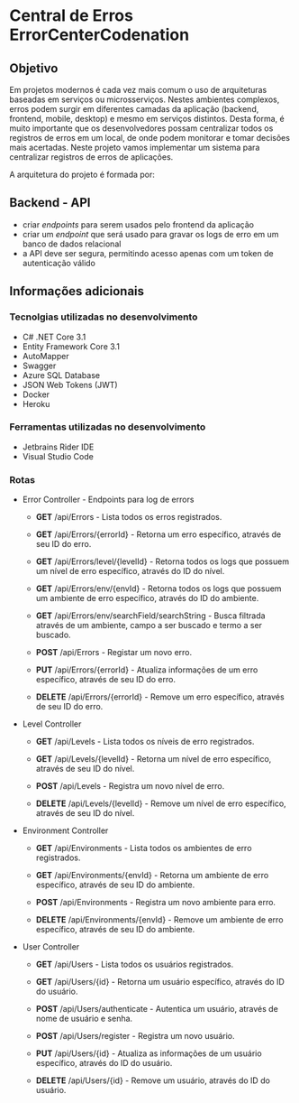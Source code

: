 
# Central de Erros ErrorCenterCodenation

## Objetivo

Em projetos modernos é cada vez mais comum o uso de arquiteturas baseadas em serviços ou microsserviços. Nestes ambientes complexos, erros podem surgir em diferentes camadas da aplicação (backend, frontend, mobile, desktop) e mesmo em serviços distintos. Desta forma, é muito importante que os desenvolvedores possam centralizar todos os registros de erros em um local, de onde podem monitorar e tomar decisões mais acertadas. Neste projeto vamos implementar um sistema para centralizar registros de erros de aplicações.

A arquitetura do projeto é formada por:

## Backend - API

-   criar _endpoints_ para serem usados pelo frontend da aplicação
-   criar um _endpoint_ que será usado para gravar os logs de erro em um banco de dados relacional
-   a API deve ser segura, permitindo acesso apenas com um token de autenticação válido

## Informações adicionais

### Tecnolgias utilizadas no desenvolvimento

- C# .NET Core 3.1
- Entity Framework Core 3.1
- AutoMapper 
- Swagger
- Azure SQL Database
- JSON Web Tokens (JWT)
- Docker
- Heroku

### Ferramentas utilizadas no desenvolvimento

- Jetbrains Rider IDE
- Visual Studio Code


### Rotas

- Error Controller - Endpoints para log de errors

	- **GET**​ /api​/Errors - Lista todos os erros registrados.

	- **GET**​ /api​/Errors​/{errorId} - Retorna um erro específico, através de seu ID do erro.

	- **GET​** /api​/Errors​/level​/{levelId} - Retorna todos os logs que possuem um nível de erro específico, através do ID do nível.
	
	- **GET**​ /api​/Errors​/env​/{envId} - Retorna todos os logs que possuem um ambiente de erro específico, através do ID do ambiente.

	- **GET**​ /api​/Errors​/env​/searchField​/searchString - Busca filtrada através de um ambiente, campo a ser buscado e termo a ser buscado.
	
	- **POST** ​/api​/Errors - Registar um novo erro.
	
	- **PUT**​ /api​/Errors​/{errorId} - Atualiza informações de um erro específico, através de seu ID do erro.

	- **DELETE** ​/api​/Errors​/{errorId} - Remove um erro específico, através de seu ID do erro.
	
	


- Level Controller

	- **GET**​ /api​/Levels - Lista todos os níveis de erro registrados.
	
	- **GET​** /api​/Levels​/{levelId} -  Retorna um nível de erro específico, através de seu ID do nível.

	- **POST** ​/api​/Levels - Registra um novo nível de erro.

	- **DELETE** ​/api​/Levels​/{levelId} - Remove um nível de erro específico, através de seu ID do nível.
	

- Environment Controller

	 - **GET​** /api​/Environments - Lista todos os ambientes de erro registrados.

	- **GET**​ /api​/Environments​/{envId} - Retorna um ambiente de erro específico, através de seu ID do ambiente.

	-  **POST** ​/api​/Environments - Registra um novo ambiente para erro.

	- **DELETE** ​/api​/Environments​/{envId} - Remove um ambiente de erro específico, através de seu ID do ambiente.
	
- User Controller

	- **GET**​ /api​/Users - Lista todos os usuários registrados.

	- **GET**​ /api​/Users​/{id} - Retorna um usuário específico, através do ID do usuário.
	
	- **POST**​ /api​/Users​/authenticate - Autentica um usuário, através de nome de usuário e senha.

	- **POST​** /api​/Users​/register - Registra um novo usuário.

	- **PUT​** /api​/Users​/{id} - Atualiza as informações de um usuário específico, através do ID do usuário.

	- **DELETE**​ /api​/Users​/{id} - Remove um usuário, através do ID do usuário.


